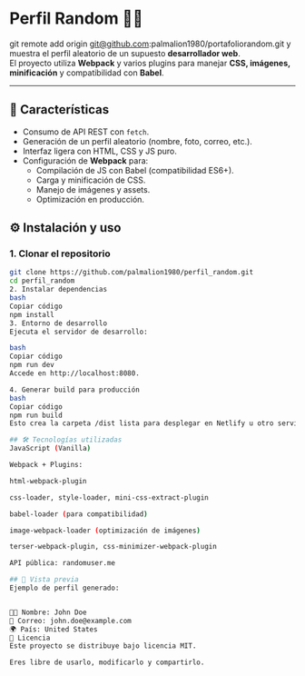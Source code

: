 # Perfil Random 👨‍💻

git remote add origin git@github.com:palmalion1980/portafoliorandom.git y muestra el perfil aleatorio de un supuesto **desarrollador web**.  
El proyecto utiliza **Webpack** y varios plugins para manejar **CSS, imágenes, minificación** y compatibilidad con **Babel**.

---

## 🚀 Características
- Consumo de API REST con `fetch`.
- Generación de un perfil aleatorio (nombre, foto, correo, etc.).
- Interfaz ligera con HTML, CSS y JS puro.
- Configuración de **Webpack** para:
  - Compilación de JS con Babel (compatibilidad ES6+).
  - Carga y minificación de CSS.
  - Manejo de imágenes y assets.
  - Optimización en producción.


## ⚙️ Instalación y uso

### 1. Clonar el repositorio
```bash
git clone https://github.com/palmalion1980/perfil_random.git
cd perfil_random
2. Instalar dependencias
bash
Copiar código
npm install
3. Entorno de desarrollo
Ejecuta el servidor de desarrollo:

bash
Copiar código
npm run dev
Accede en http://localhost:8080.

4. Generar build para producción
bash
Copiar código
npm run build
Esto crea la carpeta /dist lista para desplegar en Netlify u otro servicio.

## 🛠️ Tecnologías utilizadas
JavaScript (Vanilla)

Webpack + Plugins:

html-webpack-plugin

css-loader, style-loader, mini-css-extract-plugin

babel-loader (para compatibilidad)

image-webpack-loader (optimización de imágenes)

terser-webpack-plugin, css-minimizer-webpack-plugin

API pública: randomuser.me

## 📸 Vista previa
Ejemplo de perfil generado:


👨‍💻 Nombre: John Doe
📧 Correo: john.doe@example.com
🌍 País: United States
📄 Licencia
Este proyecto se distribuye bajo licencia MIT.

Eres libre de usarlo, modificarlo y compartirlo.
